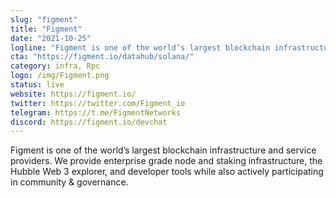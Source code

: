 ```yaml
---
slug: "figment"
title: "Figment"
date: "2021-10-25"
logline: "Figment is one of the world’s largest blockchain infrastructure and service providers. We provide enterprise grade node and staking infrastructure, the Hubble Web 3 explorer, and developer tools while also actively participating in community & governance."
cta: "https://figment.io/datahub/solana/"
category: infra, Rpc
logo: /img/Figment.png
status: live
website: https://figment.io/
twitter: https://twitter.com/Figment_io
telegram: https://t.me/FigmentNetworks
discord: https://figment.io/devchat
---
```


Figment is one of the world’s largest blockchain infrastructure and service providers. We provide enterprise grade node and staking infrastructure, the Hubble Web 3 explorer, and developer tools while also actively participating in community & governance.
